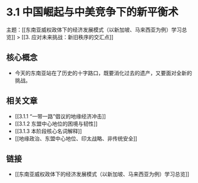 # 3.1 中国崛起与中美竞争下的新平衡术

主题：[[东南亚威权政体下的经济发展模式（以新加坡、马来西亚为例）学习总览]] > [[3. 应对未来挑战：新旧秩序的交汇点]]

## 核心概念

- 今天的东南亚站在了历史的十字路口，既要消化过去的遗产，又要面对全新的挑战。

## 相关文章

- [[3.1.1 “一带一路”倡议的地缘经济冲击]]
- [[3.1.2 东盟中心地位的困境与韧性]]
- [[3.1.3 本阶段核心名词解释]]
- [[地缘政治、东盟中心地位、印太战略、非传统安全]]

## 链接

- [[东南亚威权政体下的经济发展模式（以新加坡、马来西亚为例）学习总览]]
